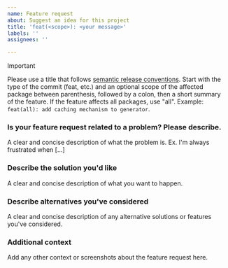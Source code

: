 ```yaml
---
name: Feature request
about: Suggest an idea for this project
title: 'feat(<scope>): <your message>'
labels: ''
assignees: ''

---
```


> [!IMPORTANT]
> Please use a title that follows [semantic release conventions](https://www.conventionalcommits.org/). Start with the type of the commit (feat, etc.) and an optional scope of the affected package between parenthesis, followed by a colon, then a short summary of the feature. If the feature affects all packages, use "all". Example: `feat(all): add caching mechanism to generator`.

### Is your feature request related to a problem? Please describe.
A clear and concise description of what the problem is. Ex. I'm always frustrated when [...]

### Describe the solution you'd like
A clear and concise description of what you want to happen.

### Describe alternatives you've considered
A clear and concise description of any alternative solutions or features you've considered.

### Additional context
Add any other context or screenshots about the feature request here.

